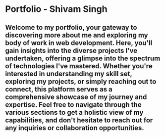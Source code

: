 # Portfolio - Shivam Singh

## Welcome to my portfolio, your gateway to discovering more about me and exploring my body of work in web development. Here, you'll gain insights into the diverse projects I've undertaken, offering a glimpse into the spectrum of technologies I've mastered. Whether you're interested in understanding my skill set, exploring my projects, or simply reaching out to connect, this platform serves as a comprehensive showcase of my journey and expertise. Feel free to navigate through the various sections to get a holistic view of my capabilities, and don't hesitate to reach out for any inquiries or collaboration opportunities.
